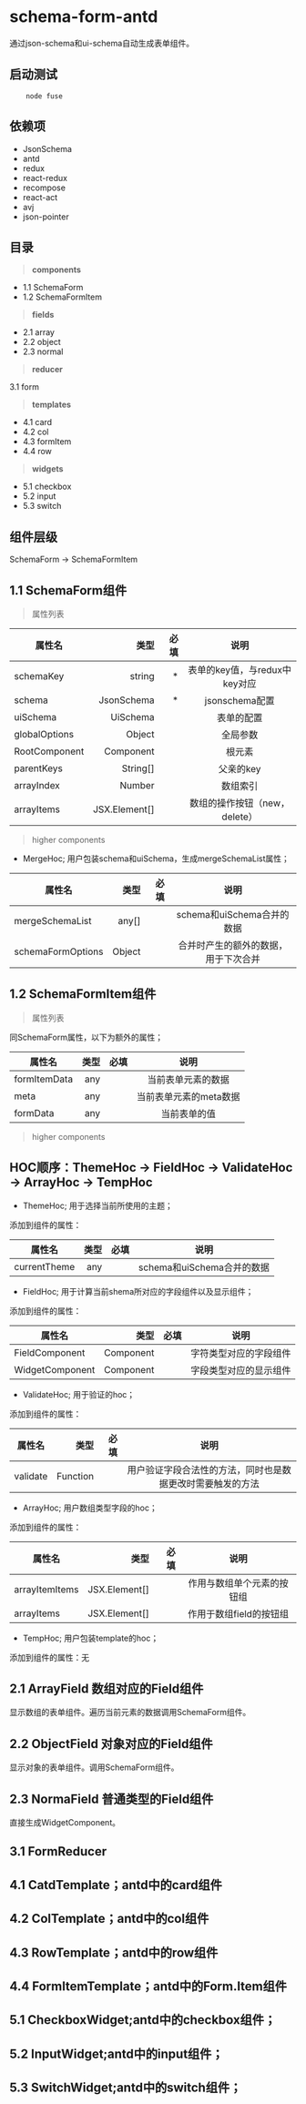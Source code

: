 # schema-form-antd

通过json-schema和ui-schema自动生成表单组件。

## 启动测试

```nodejs
    node fuse
```

## 依赖项

- JsonSchema
- antd
- redux
- react-redux
- recompose
- react-act
- avj
- json-pointer

## 目录

> **components**
- 1.1 SchemaForm
- 1.2 SchemaFormItem

> **fields**
- 2.1 array
- 2.2 object
- 2.3 normal

> **reducer**

3.1 form

> **templates**
- 4.1 card
- 4.2 col
- 4.3 formItem
- 4.4 row

> **widgets**

- 5.1 checkbox
- 5.2 input
- 5.3 switch

## 组件层级

SchemaForm -> SchemaFormItem

## 1.1 SchemaForm组件

> 属性列表

| 属性名         | 类型      | 必填   | 说明    |
| --------      | -----:   | -----:   |  :----: |
| schemaKey     | string   |   *    |  表单的key值，与redux中key对应       |
| schema        | JsonSchema      |   *    | jsonschema配置 |
| uiSchema      | UiSchema      |       |表单的配置|
| globalOptions | Object |  | 全局参数  |
| RootComponent | Component | | 根元素 |
| parentKeys    | String[] | | 父亲的key |
| arrayIndex    | Number | | 数组索引 |
| arrayItems    | JSX.Element[] | | 数组的操作按钮（new，delete） |

> higher components

- MergeHoc; 用户包装schema和uiSchema，生成mergeSchemaList属性；

| 属性名             | 类型        | 必填   | 说明    |
| --------          | -----:     | -----:   |  :----: |
| mergeSchemaList   | any[]      |       | schema和uiSchema合并的数据       |
| schemaFormOptions | Object     |       | 合并时产生的额外的数据，用于下次合并 |

## 1.2 SchemaFormItem组件

> 属性列表

同SchemaForm属性，以下为额外的属性；

| 属性名         | 类型      | 必填   | 说明    |
| --------      | -----:   | -----:   |  :----: |
| formItemData  | any      |       |  当前表单元素的数据       |
| meta          | any      |       | 当前表单元素的meta数据 |
| formData      | any      |       | 当前表单的值 |

> higher components

## HOC顺序：ThemeHoc -> FieldHoc -> ValidateHoc -> ArrayHoc -> TempHoc

- ThemeHoc; 用于选择当前所使用的主题；

添加到组件的属性：

| 属性名             | 类型        | 必填   | 说明    |
| --------          | -----:     | -----:   |  :----: |
| currentTheme      | any     |       | schema和uiSchema合并的数据       |

- FieldHoc; 用于计算当前shema所对应的字段组件以及显示组件；

添加到组件的属性：

| 属性名             | 类型        | 必填   | 说明    |
| --------          | -----:     | -----:   |  :----: |
| FieldComponent    | Component     |       | 字符类型对应的字段组件  |
| WidgetComponent   | Component     |       | 字段类型对应的显示组件  |

- ValidateHoc; 用于验证的hoc；

添加到组件的属性：

| 属性名             | 类型        | 必填   | 说明    |
| --------          | -----:     | -----:   |  :----: |
| validate          | Function     |       | 用户验证字段合法性的方法，同时也是数据更改时需要触发的方法 |

- ArrayHoc; 用户数组类型字段的hoc；

添加到组件的属性：

| 属性名             | 类型        | 必填   | 说明    |
| --------          | -----:     | -----:   |  :----: |
| arrayItemItems    | JSX.Element[]     |       | 作用与数组单个元素的按钮组  |
| arrayItems        | JSX.Element[]     |       | 作用于数组field的按钮组  |

- TempHoc; 用户包装template的hoc；

添加到组件的属性：无

## 2.1 ArrayField 数组对应的Field组件

显示数组的表单组件。遍历当前元素的数据调用SchemaForm组件。

## 2.2 ObjectField 对象对应的Field组件

显示对象的表单组件。调用SchemaForm组件。

## 2.3 NormaField 普通类型的Field组件

直接生成WidgetComponent。

## 3.1 FormReducer

## 4.1 CatdTemplate；antd中的card组件

## 4.2 ColTemplate；antd中的col组件

## 4.3 RowTemplate；antd中的row组件

## 4.4 FormItemTemplate；antd中的Form.Item组件

## 5.1 CheckboxWidget;antd中的checkbox组件；

## 5.2 InputWidget;antd中的input组件；

## 5.3 SwitchWidget;antd中的switch组件；
